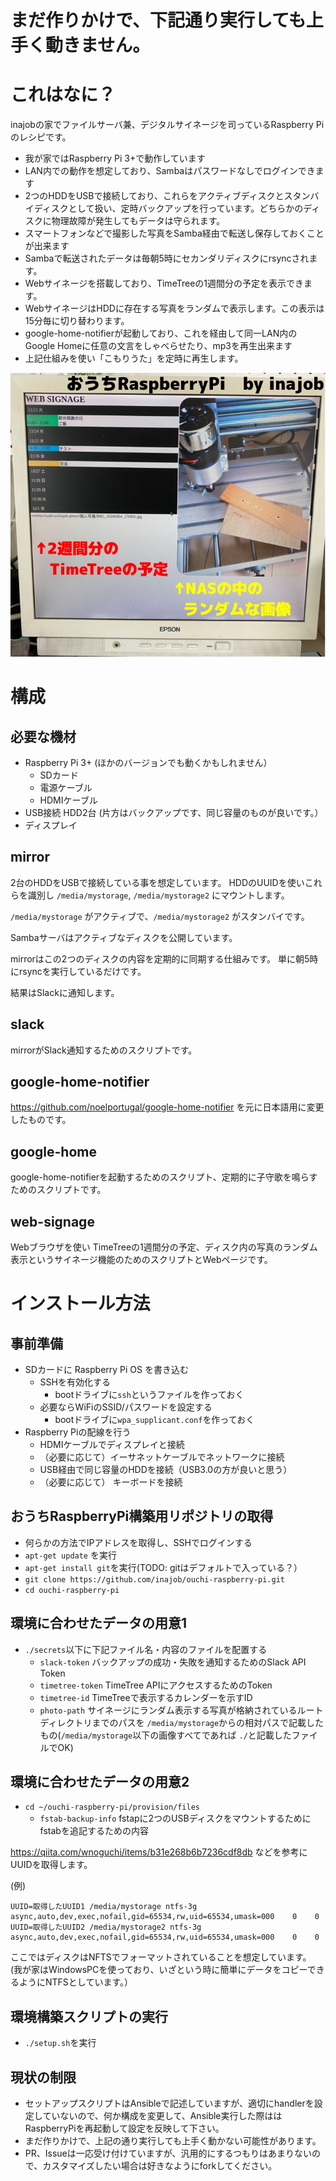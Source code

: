 # まだ作りかけで、下記通り実行しても上手く動きません。

# これはなに？

inajobの家でファイルサーバ兼、デジタルサイネージを司っているRaspberry Piのレシピです。

- 我が家ではRaspberry Pi 3+で動作しています
- LAN内での動作を想定しており、Sambaはパスワードなしでログインできます
- 2つのHDDをUSBで接続しており、これらをアクティブディスクとスタンバイディスクとして扱い、定時バックアップを行っています。どちらかのディスクに物理故障が発生してもデータは守られます。
- スマートフォンなどで撮影した写真をSamba経由で転送し保存しておくことが出来ます
- Sambaで転送されたデータは毎朝5時にセカンダリディスクにrsyncされます。
- Webサイネージを搭載しており、TimeTreeの1週間分の予定を表示できます。
- WebサイネージはHDDに存在する写真をランダムで表示します。この表示は15分毎に切り替わります。
- google-home-notifierが起動しており、これを経由して同一LAN内のGoogle Homeに任意の文言をしゃべらせたり、mp3を再生出来ます
- 上記仕組みを使い「こもりうた」を定時に再生します。

<img src="ouchi-raspberrypi.jpg">

# 構成

## 必要な機材

- Raspberry Pi 3+ (ほかのバージョンでも動くかもしれません）
  - SDカード
  - 電源ケーブル
  - HDMIケーブル
- USB接続 HDD2台 (片方はバックアップです、同じ容量のものが良いです。）
- ディスプレイ

## mirror

2台のHDDをUSBで接続している事を想定しています。
HDDのUUIDを使いこれらを識別し `/media/mystorage`, `/media/mystorage2` にマウントします。

`/media/mystorage` がアクティブで、`/media/mystorage2` がスタンバイです。

Sambaサーバはアクティブなディスクを公開しています。

mirrorはこの2つのディスクの内容を定期的に同期する仕組みです。
単に朝5時にrsyncを実行しているだけです。

結果はSlackに通知します。

## slack

mirrorがSlack通知するためのスクリプトです。

## google-home-notifier

https://github.com/noelportugal/google-home-notifier を元に日本語用に変更したものです。

## google-home

google-home-notifierを起動するためのスクリプト、定期的に子守歌を鳴らすためのスクリプトです。

## web-signage

Webブラウザを使い TimeTreeの1週間分の予定、ディスク内の写真のランダム表示というサイネージ機能のためのスクリプトとWebページです。

# インストール方法

## 事前準備

- SDカードに Raspberry Pi OS を書き込む
  - SSHを有効化する
    - bootドライブに`ssh`というファイルを作っておく
  - 必要ならWiFiのSSID/パスワードを設定する
    - bootドライブに`wpa_supplicant.conf`を作っておく
- Raspberry Piの配線を行う
  - HDMIケーブルでディスプレイと接続
  - （必要に応じて）イーサネットケーブルでネットワークに接続
  - USB経由で同じ容量のHDDを接続（USB3.0の方が良いと思う）
  - （必要に応じて） キーボードを接続

## おうちRaspberryPi構築用リポジトリの取得

- 何らかの方法でIPアドレスを取得し、SSHでログインする
- `apt-get update` を実行
- `apt-get install git`を実行(TODO: gitはデフォルトで入っている？）
- `git clone https://github.com/inajob/ouchi-raspberry-pi.git`
- `cd ouchi-raspberry-pi`

## 環境に合わせたデータの用意1

- `./secrets`以下に下記ファイル名・内容のファイルを配置する
  - `slack-token` バックアップの成功・失敗を通知するためのSlack API Token
  - `timetree-token` TimeTree APIにアクセスするためのToken
  - `timetree-id` TimeTreeで表示するカレンダーを示すID
  - `photo-path` サイネージにランダム表示する写真が格納されているルートディレクトリまでのパスを `/media/mystorage`からの相対パスで記載したもの(`/media/mystorage`以下の画像すべてであれば `./`と記載したファイルでOK)

## 環境に合わせたデータの用意2

- `cd ~/ouchi-raspberry-pi/provision/files`
  - `fstab-backup-info` fstapに2つのUSBディスクをマウントするためにfstabを追記するための内容

https://qiita.com/wnoguchi/items/b31e268b6b7236cdf8db などを参考にUUIDを取得します。

(例)


```
UUID=取得したUUID1 /media/mystorage ntfs-3g async,auto,dev,exec,nofail,gid=65534,rw,uid=65534,umask=000    0    0
UUID=取得したUUID2 /media/mystorage2 ntfs-3g async,auto,dev,exec,nofail,gid=65534,rw,uid=65534,umask=000    0    0
```

ここではディスクはNFTSでフォーマットされていることを想定しています。
(我が家はWindowsPCを使っており、いざという時に簡単にデータをコピーできるようにNTFSとしています。）

## 環境構築スクリプトの実行

- `./setup.sh`を実行

## 現状の制限

- セットアップスクリプトはAnsibleで記述していますが、適切にhandlerを設定していないので、何か構成を変更して、Ansible実行した際ははRaspberryPiを再起動して設定を反映して下さい。
- まだ作りかけで、上記の通り実行しても上手く動かない可能性があります。
- PR、Issueは一応受け付けていますが、汎用的にするつもりはあまりないので、カスタマイズしたい場合は好きなようにforkしてください。
